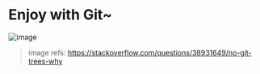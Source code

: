 # Enjoy with Git~
![image](https://github.com/lcaohoanq/Git-Issues/assets/136492579/3f949a42-ebb4-4936-bf99-06570a28ea4d)
> image refs: https://stackoverflow.com/questions/38931649/no-git-trees-why
